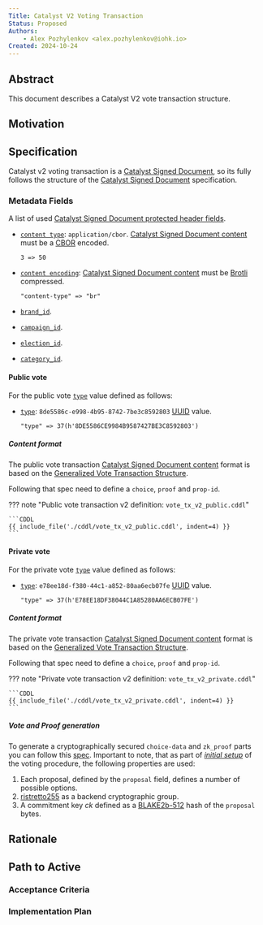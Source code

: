 ```yaml
---
Title: Catalyst V2 Voting Transaction
Status: Proposed
Authors:
    - Alex Pozhylenkov <alex.pozhylenkov@iohk.io>
Created: 2024-10-24
---
```


## Abstract

This document describes a Catalyst V2 vote transaction structure.

## Motivation

## Specification

Catalyst v2 voting transaction is a [Catalyst Signed Document],
so its fully follows the structure of the [Catalyst Signed Document] specification.

### Metadata Fields

A list of used [Catalyst Signed Document protected header fields](./../signed_doc/spec.md#signed-object-fields).

* [`content type`](./../signed_doc/spec.md#content-type): `application/cbor`.
  [Catalyst Signed Document content] must be a [CBOR] encoded.

  ```CDDL
  3 => 50
  ```

* [`content encoding`](./../signed_doc/spec.md#content-encoding-optional):
  [Catalyst Signed Document content] must be [Brotli] compressed.

  ```CDDL
  "content-type" => "br"
  ```

* [`brand_id`](./../signed_doc/metadata.md#brand_id).
* [`campaign_id`](./../signed_doc/metadata.md#campaign_id).
* [`election_id`](./../signed_doc/metadata.md#election_id).
* [`category_id`](./../signed_doc/metadata.md#category_id).

#### Public vote

For the public vote [`type`](./../signed_doc/metadata.md#type) value defined as follows:

* [`type`](./../signed_doc/metadata.md#type): `8de5586c-e998-4b95-8742-7be3c8592803` [UUID] value.

  ```CDDL
  "type" => 37(h'8DE5586CE9984B9587427BE3C8592803')
  ```

##### Content format

The public vote transaction [Catalyst Signed Document content] format is based on the [Generalized Vote Transaction Structure].

Following that spec need to define a `choice`, `proof` and `prop-id`.

<!-- markdownlint-disable max-one-sentence-per-line code-block-style -->
??? note "Public vote transaction v2 definition: `vote_tx_v2_public.cddl`"

    ```CDDL
    {{ include_file('./cddl/vote_tx_v2_public.cddl', indent=4) }}
    ```
<!-- markdownlint-enable max-one-sentence-per-line code-block-style -->

#### Private vote

For the private vote [`type`](./../signed_doc/metadata.md#type) value defined as follows:

* [`type`](./../signed_doc/metadata.md#type): `e78ee18d-f380-44c1-a852-80aa6ecb07fe` [UUID] value.

  ```CDDL
  "type" => 37(h'E78EE18DF38044C1A85280AA6ECB07FE')
  ```

##### Content format

The private vote transaction [Catalyst Signed Document content] format is based on the [Generalized Vote Transaction Structure].

Following that spec need to define a `choice`, `proof` and `prop-id`.

<!-- markdownlint-disable max-one-sentence-per-line code-block-style -->
??? note "Private vote transaction v2 definition: `vote_tx_v2_private.cddl`"

    ```CDDL
    {{ include_file('./cddl/vote_tx_v2_private.cddl', indent=4) }}
    ```
<!-- markdownlint-enable max-one-sentence-per-line code-block-style -->

##### Vote and Proof generation

To generate a cryptographically secured `choice-data` and `zk_proof` parts you can follow this [spec](./crypto.md#vote).
Important to note,
that as part of [*initial setup*](./crypto.md#initial-setup) of the voting procedure,
the following properties are used:

1. Each proposal, defined by the `proposal` field, defines a number of possible options.
2. [ristretto255] as a backend cryptographic group.
3. A commitment key $ck$ defined as a [BLAKE2b-512] hash of the `proposal` bytes.

## Rationale

## Path to Active

### Acceptance Criteria
<!-- Describes what are the acceptance criteria whereby a proposal becomes 'Active' -->

### Implementation Plan
<!-- A plan to meet those criteria or `N/A` if an implementation plan is not applicable. -->

<!-- OPTIONAL SECTIONS: see CIP-0001 > Document > Structure table -->

[Catalyst Signed Document]: ./../signed_doc/spec.md
[Catalyst Signed Document content]: ./../signed_doc/spec.md#content-type
[Generalized Vote Transaction Structure]: ./gen_vote_tx.md
[BLAKE2b-512]: https://www.blake2.net/blake2.pdf
[ristretto255]: https://ristretto.group
[Brotli]: https://datatracker.ietf.org/doc/html/rfc7932
[UUID]: https://www.rfc-editor.org/rfc/rfc9562.html
[CBOR]: https://datatracker.ietf.org/doc/rfc8949/
